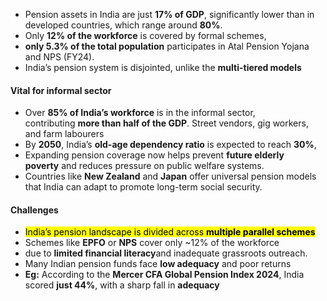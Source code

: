 - Pension assets in India are just **17% of GDP**, significantly lower than in developed countries, which range around **80%**.
- Only **12% of the workforce** is covered by formal schemes,
- **only 5.3% of the total population** participates in Atal Pension Yojana and NPS (FY24).
- India’s pension system is disjointed, unlike the **multi-tiered models**

#### Vital for informal sector
- Over **85% of India’s workforce** is in the informal sector, contributing **more than half of the GDP**. Street vendors, gig workers, and farm labourers
- By **2050**, India’s **old-age dependency ratio** is expected to reach **30%**,
- Expanding pension coverage now helps prevent **future elderly poverty** and reduces pressure on public welfare systems.
- Countries like **New Zealand** and **Japan** offer universal pension models that India can adapt to promote long-term social security.

#### Challenges
- <mark class="hltr-boom-bam">India’s pension landscape is divided across **multiple parallel schemes**</mark>
- Schemes like **EPFO** or **NPS** cover only ~12% of the workforce
- due to **limited financial literacy**and inadequate grassroots outreach.
- Many Indian pension funds face **low adequacy** and poor returns
- **Eg:** According to the **Mercer CFA Global Pension Index 2024**, India scored **just 44%**, with a sharp fall in **adequacy**

